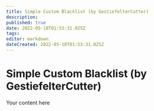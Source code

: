 ```yaml
---
title: Simple Custom Blacklist (by GestiefelterCutter)
description: 
published: true
date: 2022-05-18T01:53:31.025Z
tags: 
editor: markdown
dateCreated: 2022-05-18T01:53:31.025Z
---
```


# Simple Custom Blacklist (by GestiefelterCutter)
Your content here